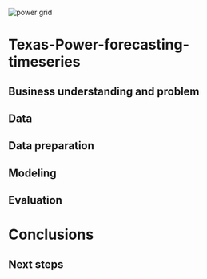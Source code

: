 ![power grid](https://github.com/JuanMa894/Texas-Power-forecasting-timeseries/tree/main/Data/960x0.jpg)

# Texas-Power-forecasting-timeseries


## Business understanding and problem

## Data 

## Data preparation

## Modeling

## Evaluation

# Conclusions

## Next steps
